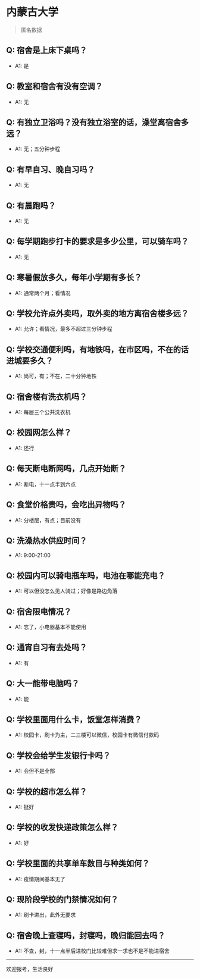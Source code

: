# 内蒙古大学
> 匿名数据
## Q: 宿舍是上床下桌吗？
- A1: 是
## Q: 教室和宿舍有没有空调？
- A1: 无
## Q: 有独立卫浴吗？没有独立浴室的话，澡堂离宿舍多远？
- A1: 无；五分钟步程
## Q: 有早自习、晚自习吗？
- A1: 无
## Q: 有晨跑吗？
- A1: 无
## Q: 每学期跑步打卡的要求是多少公里，可以骑车吗？
- A1: 无
## Q: 寒暑假放多久，每年小学期有多长？
- A1: 通常两个月；看情况
## Q: 学校允许点外卖吗，取外卖的地方离宿舍楼多远？
- A1: 允许；看情况，最多不超过三分钟步程
## Q: 学校交通便利吗，有地铁吗，在市区吗，不在的话进城要多久？
- A1: 尚可，有；不在，二十分钟地铁
## Q: 宿舍楼有洗衣机吗？
- A1: 每层三个公共洗衣机
## Q: 校园网怎么样？
- A1: 还行
## Q: 每天断电断网吗，几点开始断？
- A1: 断电，十一点半到六点
## Q: 食堂价格贵吗，会吃出异物吗？
- A1: 分楼层，有点；目前没有
## Q: 洗澡热水供应时间？
- A1: 9:00-21:00
## Q: 校园内可以骑电瓶车吗，电池在哪能充电？
- A1: 可以但没怎么见人骑过；好像是路边角落
## Q: 宿舍限电情况？
- A1: 忘了，小电器基本不能使用
## Q: 通宵自习有去处吗？
- A1: 有
## Q: 大一能带电脑吗？
- A1: 能
## Q: 学校里面用什么卡，饭堂怎样消费？
- A1: 校园卡，刷卡为主，二三楼可以微信，校园卡有微信付款码
## Q: 学校会给学生发银行卡吗？
- A1: 会但不是全部
## Q: 学校的超市怎么样？
- A1: 挺好
## Q: 学校的收发快递政策怎么样？
- A1: 好
## Q: 学校里面的共享单车数目与种类如何？
- A1: 疫情期间基本无了
## Q: 现阶段学校的门禁情况如何？
- A1: 刷卡进出，此外无要求
## Q: 宿舍晚上查寝吗，封寝吗，晚归能回去吗？
- A1: 不查，封，十一点半后进校门比较难但求一求也不是不能进宿舍
***
欢迎报考，生活良好